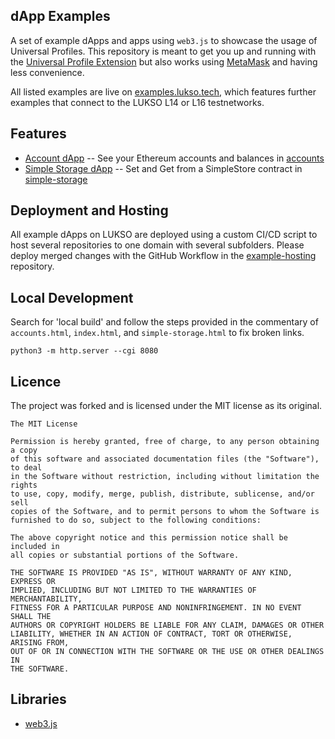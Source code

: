 ## dApp Examples

A set of example dApps and apps using `web3.js` to showcase the usage of Universal Profiles. This repository is meant to get you up and running with the [Universal Profile Extension](https://docs.lukso.tech/guides/universal-profile/browser-extension/install-browser-extension) but also works using [MetaMask](https://metamask.io/) and having less convenience.

All listed examples are live on [examples.lukso.tech](https://examples.lukso.tech/), which features further examples that connect to the LUKSO L14 or L16 testnetworks.

## Features

- [Account dApp](http://example-dapps.lukso.tech/accounts-dapp) -- See your Ethereum accounts and balances in [accounts](./accounts.html)
- [Simple Storage dApp](http://example-dapps.lukso.tech/simple-storage-dapp) -- Set and Get from a SimpleStore contract in [simple-storage](./simple-storage.html)

## Deployment and Hosting

All example dApps on LUKSO are deployed using a custom CI/CD script to host several repositories to one domain with several subfolders. Please deploy merged changes with the GitHub Workflow in the [example-hosting](https://github.com/lukso-network/example-hosting) repository.

## Local Development

Search for 'local build' and follow the steps provided in the commentary of `accounts.html`, `index.html`, and `simple-storage.html` to fix broken links.

```
python3 -m http.server --cgi 8080
```

## Licence

The project was forked and is licensed under the MIT license as its original.

```
The MIT License

Permission is hereby granted, free of charge, to any person obtaining a copy
of this software and associated documentation files (the "Software"), to deal
in the Software without restriction, including without limitation the rights
to use, copy, modify, merge, publish, distribute, sublicense, and/or sell
copies of the Software, and to permit persons to whom the Software is
furnished to do so, subject to the following conditions:

The above copyright notice and this permission notice shall be included in
all copies or substantial portions of the Software.

THE SOFTWARE IS PROVIDED "AS IS", WITHOUT WARRANTY OF ANY KIND, EXPRESS OR
IMPLIED, INCLUDING BUT NOT LIMITED TO THE WARRANTIES OF MERCHANTABILITY,
FITNESS FOR A PARTICULAR PURPOSE AND NONINFRINGEMENT. IN NO EVENT SHALL THE
AUTHORS OR COPYRIGHT HOLDERS BE LIABLE FOR ANY CLAIM, DAMAGES OR OTHER
LIABILITY, WHETHER IN AN ACTION OF CONTRACT, TORT OR OTHERWISE, ARISING FROM,
OUT OF OR IN CONNECTION WITH THE SOFTWARE OR THE USE OR OTHER DEALINGS IN
THE SOFTWARE.
```

## Libraries

- [web3.js](https://web3js.readthedocs.io/en/v1.7.3/)
